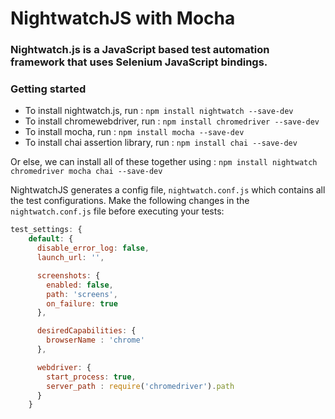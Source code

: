 # NightwatchJS with Mocha

### Nightwatch.js is a JavaScript based test automation framework that uses Selenium JavaScript bindings.

### Getting started
* To install nightwatch.js, run :   `npm install nightwatch --save-dev`
* To install chromewebdriver, run : `npm install chromedriver --save-dev`
* To install mocha, run :   `npm install mocha --save-dev`
* To install chai assertion library, run :   `npm install chai --save-dev`

Or else, we can install all of these together using : `npm install nightwatch chromedriver mocha chai --save-dev`

NightwatchJS generates a config file, `nightwatch.conf.js` which contains all the test configurations.
Make the following changes in the `nightwatch.conf.js` file before executing your tests:
```javascript
test_settings: {
    default: {
      disable_error_log: false,
      launch_url: '',

      screenshots: {
        enabled: false,
        path: 'screens',
        on_failure: true
      },

      desiredCapabilities: {
        browserName : 'chrome'
      },

      webdriver: {
        start_process: true,
        server_path : require('chromedriver').path
      }
    }
```